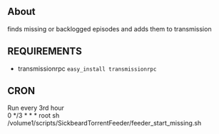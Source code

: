 ## About ##

finds missing or backlogged episodes and adds them to transmission

## REQUIREMENTS ##

* transmissionrpc `easy_install transmissionrpc`

## CRON ##

Run every 3rd hour  
0 */3 * * * root sh /volume1/scripts/SickbeardTorrentFeeder/feeder_start_missing.sh